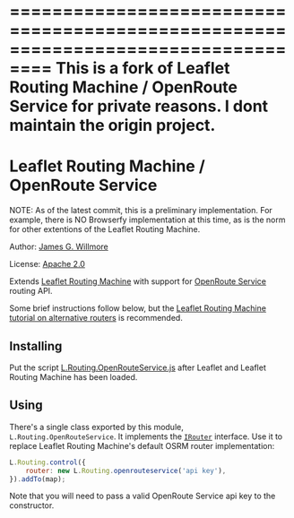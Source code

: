 ==================================================================================
This is a fork of Leaflet Routing Machine / OpenRoute Service for private reasons.
I dont maintain the origin project.
==================================================================================

Leaflet Routing Machine / OpenRoute Service
===========================================

NOTE: As of the latest commit, this is a preliminary implementation. For example, there is NO Browserfy implementation at this time, as is the norm for other extentions of the Leaflet Routing Machine.

Author: [James G. Willmore](mailto:willmorejg@gmail.com?subject=lrm-openrouteservice%20inquiry)

License: [Apache 2.0](https://www.apache.org/licenses/LICENSE-2.0)

Extends [Leaflet Routing Machine](https://github.com/perliedman/leaflet-routing-machine) with support for [OpenRoute Service](https://go.openrouteservice.org/) routing API.

Some brief instructions follow below, but the [Leaflet Routing Machine tutorial on alternative routers](http://www.liedman.net/leaflet-routing-machine/tutorials/alternative-routers/) is recommended.

## Installing

Put the script [L.Routing.OpenRouteService.js](lrm-openrouteservice/L.Routing.OpenRouteService.js) after Leaflet and Leaflet Routing Machine has been loaded.

## Using

There's a single class exported by this module, `L.Routing.OpenRouteService`. It implements the [`IRouter`](http://www.liedman.net/leaflet-routing-machine/api/#irouter) interface. Use it to replace Leaflet Routing Machine's default OSRM router implementation:

```javascript
L.Routing.control({
    router: new L.Routing.openrouteservice('api key'),
}).addTo(map);
```

Note that you will need to pass a valid OpenRoute Service api key to the constructor.

